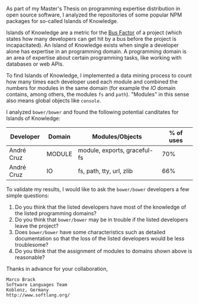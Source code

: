 As part of my Master's Thesis on programming expertise distribution in open source software, I analyzed the repositories of some popular NPM packages for so-called Islands of Knowledge.

Islands of Knowledge are a metric for the [Bus Factor](https://en.wikipedia.org/wiki/Bus_factor) of a project (which states how many developers can get hit by a bus before the project is incapacitated). An Island of Knowledge exists when single a developer alone has expertise in an programming domain. A programming domain is an area of expertise about certain programming tasks, like working with databases or web APIs.

To find Islands of Knowledge, I implemented a data mining process to count how many times each developer used each module and combined the numbers for modules in the same domain (for example the *IO* domain contains, among others, the modules `fs` and `path`). "Modules" in this sense also means global objects like `console`.

I analyzed `bower/bower` and found the following potential canditates for Islands of Knowledge:

| Developer | Domain | Modules/Objects | % of uses |
| --- | --- | --- | --- |
| André Cruz | MODULE | module, exports, graceful-fs | 70% |
| André Cruz | IO | fs, path, tty, url, zlib | 66% |

To validate my results, I would like to ask the `bower/bower` developers a few simple questions:

1. Do you think that the listed developers have most of the knowledge of the listed programming domains?
2. Do you think that `bower/bower` may be in trouble if the listed developers leave the project?
3. Does `bower/bower` have some characteristics such as detailed documentation so that the loss of the listed developers would be less troublesome?
4. Do you think that the assignment of modules to domains shown above is reasonable?

Thanks in advance for your collaboration,

```
Marco Brack
Software Languages Team
Koblenz, Germany
http://www.softlang.org/
```
